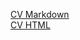 [CV Markdown](https://Anastassiya-Rybak.github.io/rsschool-cv/cv)  
[CV HTML](https://Anastassiya-Rybak.github.io/rsschool-cv/)